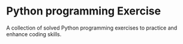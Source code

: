 # Python programming Exercise
A collection of solved Python programming exercises to practice and enhance coding skills.
